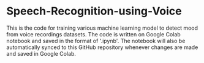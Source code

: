 # Speech-Recognition-using-Voice

This is the code for training various machine learning model to detect mood from voice recordings datasets. The code is written on Google Colab notebook and saved in 
the format of '.ipynb'. The notebook will also be automatically synced to this GitHub repository whenever changes are made and saved in Google Colab.
